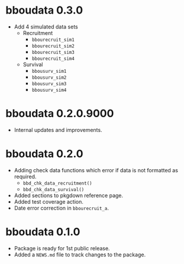 <!-- NEWS.md is maintained by https://fledge.cynkra.com, contributors should not edit this file -->

# bboudata 0.3.0

- Add 4 simulated data sets
  - Recruitment
    - `bbourecruit_sim1`
    - `bbourecruit_sim2`
    - `bbourecruit_sim3`
    - `bbourecruit_sim4`
  - Survival
    - `bbousurv_sim1`
    - `bbousurv_sim2`
    - `bbousurv_sim3`
    - `bbousurv_sim4`

# bboudata 0.2.0.9000

- Internal updates and improvements. 

# bboudata 0.2.0

- Adding check data functions which error if data is not formatted as required.
  - `bbd_chk_data_recruitment()`
  - `bbd_chk_data_survival()`
- Added sections to pkgdown reference page.
- Added test coverage action.
- Date error correction in `bbourecruit_a`.

# bboudata 0.1.0

- Package is ready for 1st public release.
- Added a `NEWS.md` file to track changes to the package.
